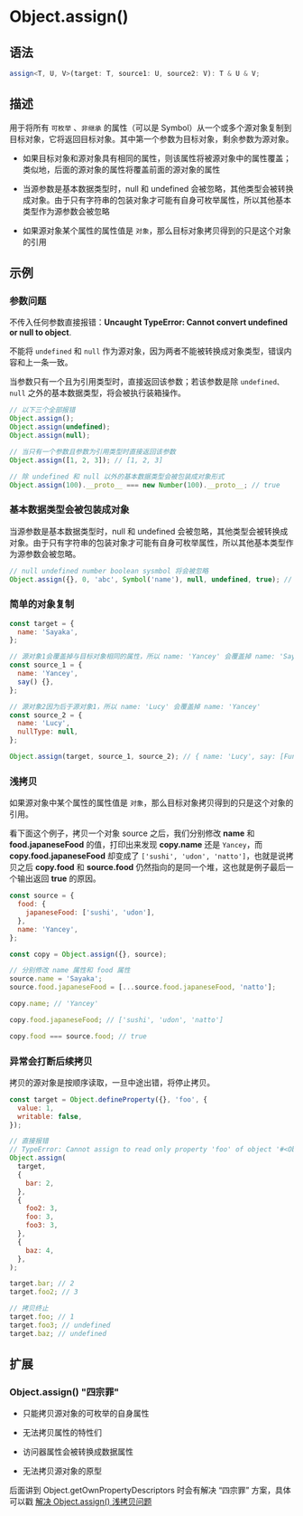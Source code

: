 # Object.assign() <Badge text="ES6"/>

## 语法

```ts
assign<T, U, V>(target: T, source1: U, source2: V): T & U & V;
```

## 描述

用于将所有 `可枚举` 、`非继承` 的属性（可以是 Symbol）从一个或多个源对象复制到目标对象，它将返回目标对象。其中第一个参数为目标对象，剩余参数为源对象。

- 如果目标对象和源对象具有相同的属性，则该属性将被源对象中的属性覆盖；类似地，后面的源对象的属性将覆盖前面的源对象的属性

- 当源参数是基本数据类型时，null 和 undefined 会被忽略，其他类型会被转换成对象。由于只有字符串的包装对象才可能有自身可枚举属性，所以其他基本类型作为源参数会被忽略

- 如果源对象某个属性的属性值是 `对象`，那么目标对象拷贝得到的只是这个对象的引用

## 示例

### 参数问题

不传入任何参数直接报错：**Uncaught TypeError: Cannot convert undefined or null to object**.

不能将 `undefined` 和 `null` 作为源对象，因为两者不能被转换成对象类型，错误内容和上一条一致。

当参数只有一个且为引用类型时，直接返回该参数；若该参数是除 `undefined、null` 之外的基本数据类型，将会被执行装箱操作。

```js
// 以下三个全部报错
Object.assign();
Object.assign(undefined);
Object.assign(null);

// 当只有一个参数且参数为引用类型时直接返回该参数
Object.assign([1, 2, 3]); // [1, 2, 3]

// 除 undefined 和 null 以外的基本数据类型会被包装成对象形式
Object.assign(100).__proto__ === new Number(100).__proto__; // true
```

### 基本数据类型会被包装成对象

当源参数是基本数据类型时，null 和 undefined 会被忽略，其他类型会被转换成对象。由于只有字符串的包装对象才可能有自身可枚举属性，所以其他基本类型作为源参数会被忽略。

```js
// null undefined number boolean sysmbol 将会被忽略
Object.assign({}, 0, 'abc', Symbol('name'), null, undefined, true); // { '0': 'a', '1': 'b', '2': 'c' }
```

### 简单的对象复制

```js
const target = {
  name: 'Sayaka',
};

// 源对象1会覆盖掉与目标对象相同的属性，所以 name: 'Yancey' 会覆盖掉 name: 'Sayaka'
const source_1 = {
  name: 'Yancey',
  say() {},
};

// 源对象2因为后于源对象1，所以 name: 'Lucy' 会覆盖掉 name: 'Yancey'
const source_2 = {
  name: 'Lucy',
  nullType: null,
};

Object.assign(target, source_1, source_2); // { name: 'Lucy', say: [Function: say], nullType: null }
```

### 浅拷贝

如果源对象中某个属性的属性值是 `对象`，那么目标对象拷贝得到的只是这个对象的引用。

看下面这个例子，拷贝一个对象 source 之后，我们分别修改 **name** 和 **food.japaneseFood** 的值，打印出来发现 **copy.name** 还是 `Yancey`，而 **copy.food.japaneseFood** 却变成了 `['sushi', 'udon', 'natto']`，也就是说拷贝之后 **copy.food** 和 **source.food** 仍然指向的是同一个堆，这也就是例子最后一个输出返回 **true** 的原因。

```js
const source = {
  food: {
    japaneseFood: ['sushi', 'udon'],
  },
  name: 'Yancey',
};

const copy = Object.assign({}, source);

// 分别修改 name 属性和 food 属性
source.name = 'Sayaka';
source.food.japaneseFood = [...source.food.japaneseFood, 'natto'];

copy.name; // 'Yancey'

copy.food.japaneseFood; // ['sushi', 'udon', 'natto']

copy.food === source.food; // true
```

### 异常会打断后续拷贝

拷贝的源对象是按顺序读取，一旦中途出错，将停止拷贝。

```js
const target = Object.defineProperty({}, 'foo', {
  value: 1,
  writable: false,
});

// 直接报错
// TypeError: Cannot assign to read only property 'foo' of object '#<Object>'
Object.assign(
  target,
  {
    bar: 2,
  },
  {
    foo2: 3,
    foo: 3,
    foo3: 3,
  },
  {
    baz: 4,
  },
);

target.bar; // 2
target.foo2; // 3

// 拷贝终止
target.foo; // 1
target.foo3; // undefined
target.baz; // undefined
```

## 扩展

### Object.assign() "四宗罪"

- 只能拷贝源对象的可枚举的自身属性

- 无法拷贝属性的特性们

- 访问器属性会被转换成数据属性

- 无法拷贝源对象的原型

后面讲到 Object.getOwnPropertyDescriptors 时会有解决 “四宗罪” 方案，具体可以戳 [解决 Object.assign() 浅拷贝问题](/ECMAScript/Object/Object.getOwnPropertyDescriptors.html#解决-object-assign-浅拷贝问题)
